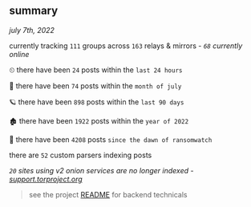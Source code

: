 
## summary
_july 7th, 2022_

currently tracking `111` groups across `163` relays & mirrors - _`68` currently online_

⏲ there have been `24` posts within the `last 24 hours`

🦈 there have been `74` posts within the `month of july`

🪐 there have been `898` posts within the `last 90 days`

🏚 there have been `1922` posts within the `year of 2022`

🦕 there have been `4208` posts `since the dawn of ransomwatch`

there are `52` custom parsers indexing posts

_`20` sites using v2 onion services are no longer indexed - [support.torproject.org](https://support.torproject.org/onionservices/v2-deprecation/)_

> see the project [README](https://github.com/joshhighet/ransomwatch#ransomwatch--) for backend technicals
